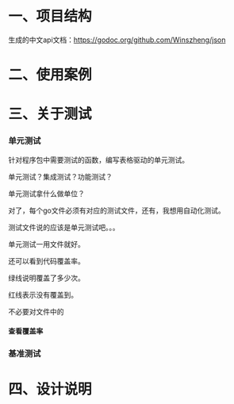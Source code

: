 # 一、项目结构

生成的中文api文档：https://godoc.org/github.com/Winszheng/json

# 二、使用案例

# 三、关于测试

### 单元测试

针对程序包中需要测试的函数，编写表格驱动的单元测试。

单元测试？集成测试？功能测试？

单元测试拿什么做单位？

对了，每个go文件必须有对应的测试文件，还有，我想用自动化测试。

测试文件说的应该是单元测试吧。。。

单元测试一用文件就好。

还可以看到代码覆盖率。

绿线说明覆盖了多少次。

红线表示没有覆盖到。

不必要对文件中的

#### 查看覆盖率

### 基准测试

# 四、设计说明

